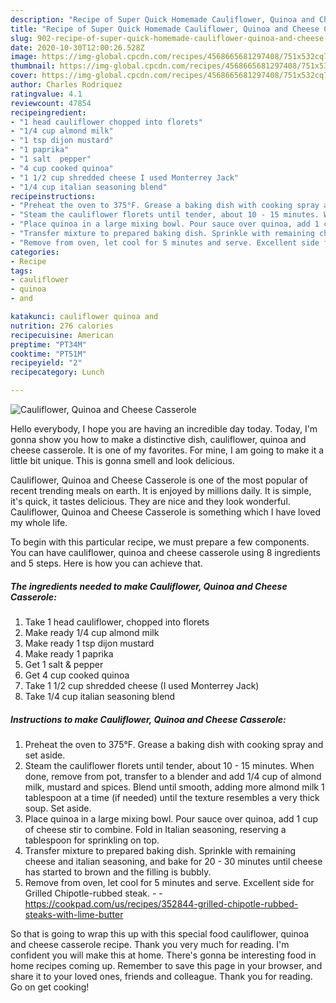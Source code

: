 ```yaml
---
description: "Recipe of Super Quick Homemade Cauliflower, Quinoa and Cheese Casserole"
title: "Recipe of Super Quick Homemade Cauliflower, Quinoa and Cheese Casserole"
slug: 902-recipe-of-super-quick-homemade-cauliflower-quinoa-and-cheese-casserole
date: 2020-10-30T12:00:26.528Z
image: https://img-global.cpcdn.com/recipes/4568665681297408/751x532cq70/cauliflower-quinoa-and-cheese-casserole-recipe-main-photo.jpg
thumbnail: https://img-global.cpcdn.com/recipes/4568665681297408/751x532cq70/cauliflower-quinoa-and-cheese-casserole-recipe-main-photo.jpg
cover: https://img-global.cpcdn.com/recipes/4568665681297408/751x532cq70/cauliflower-quinoa-and-cheese-casserole-recipe-main-photo.jpg
author: Charles Rodriquez
ratingvalue: 4.1
reviewcount: 47854
recipeingredient:
- "1 head cauliflower chopped into florets"
- "1/4 cup almond milk"
- "1 tsp dijon mustard"
- "1 paprika"
- "1 salt  pepper"
- "4 cup cooked quinoa"
- "1 1/2 cup shredded cheese I used Monterrey Jack"
- "1/4 cup italian seasoning blend"
recipeinstructions:
- "Preheat the oven to 375°F. Grease a baking dish with cooking spray and set aside."
- "Steam the cauliflower florets until tender, about 10 - 15 minutes. When done, remove from pot, transfer to a blender and add 1/4 cup of almond milk, mustard and spices. Blend until smooth, adding more almond milk 1 tablespoon at a time (if needed) until the texture resembles a very thick soup. Set aside."
- "Place quinoa in a large mixing bowl. Pour sauce over quinoa, add 1 cup of cheese stir to combine. Fold in Italian seasoning, reserving a tablespoon for sprinkling on top."
- "Transfer mixture to prepared baking dish. Sprinkle with remaining cheese and italian seasoning, and bake for 20 - 30 minutes until cheese has started to brown and the filling is bubbly."
- "Remove from oven, let cool for 5 minutes and serve. Excellent side for Grilled Chipotle-rubbed steak.  https://cookpad.com/us/recipes/352844-grilled-chipotle-rubbed-steaks-with-lime-butter"
categories:
- Recipe
tags:
- cauliflower
- quinoa
- and

katakunci: cauliflower quinoa and 
nutrition: 276 calories
recipecuisine: American
preptime: "PT34M"
cooktime: "PT51M"
recipeyield: "2"
recipecategory: Lunch

---
```



![Cauliflower, Quinoa and Cheese Casserole](https://img-global.cpcdn.com/recipes/4568665681297408/751x532cq70/cauliflower-quinoa-and-cheese-casserole-recipe-main-photo.jpg)

Hello everybody, I hope you are having an incredible day today. Today, I'm gonna show you how to make a distinctive dish, cauliflower, quinoa and cheese casserole. It is one of my favorites. For mine, I am going to make it a little bit unique. This is gonna smell and look delicious.

Cauliflower, Quinoa and Cheese Casserole is one of the most popular of recent trending meals on earth. It is enjoyed by millions daily. It is simple, it's quick, it tastes delicious. They are nice and they look wonderful. Cauliflower, Quinoa and Cheese Casserole is something which I have loved my whole life.




To begin with this particular recipe, we must prepare a few components. You can have cauliflower, quinoa and cheese casserole using 8 ingredients and 5 steps. Here is how you can achieve that.

<!--inarticleads1-->

##### The ingredients needed to make Cauliflower, Quinoa and Cheese Casserole:

1. Take 1 head cauliflower, chopped into florets
1. Make ready 1/4 cup almond milk
1. Make ready 1 tsp dijon mustard
1. Make ready 1 paprika
1. Get 1 salt &amp; pepper
1. Get 4 cup cooked quinoa
1. Take 1 1/2 cup shredded cheese (I used Monterrey Jack)
1. Take 1/4 cup italian seasoning blend




<!--inarticleads2-->

##### Instructions to make Cauliflower, Quinoa and Cheese Casserole:

1. Preheat the oven to 375°F. Grease a baking dish with cooking spray and set aside.
1. Steam the cauliflower florets until tender, about 10 - 15 minutes. When done, remove from pot, transfer to a blender and add 1/4 cup of almond milk, mustard and spices. Blend until smooth, adding more almond milk 1 tablespoon at a time (if needed) until the texture resembles a very thick soup. Set aside.
1. Place quinoa in a large mixing bowl. Pour sauce over quinoa, add 1 cup of cheese stir to combine. Fold in Italian seasoning, reserving a tablespoon for sprinkling on top.
1. Transfer mixture to prepared baking dish. Sprinkle with remaining cheese and italian seasoning, and bake for 20 - 30 minutes until cheese has started to brown and the filling is bubbly.
1. Remove from oven, let cool for 5 minutes and serve. Excellent side for Grilled Chipotle-rubbed steak. -  - https://cookpad.com/us/recipes/352844-grilled-chipotle-rubbed-steaks-with-lime-butter




So that is going to wrap this up with this special food cauliflower, quinoa and cheese casserole recipe. Thank you very much for reading. I'm confident you will make this at home. There's gonna be interesting food in home recipes coming up. Remember to save this page in your browser, and share it to your loved ones, friends and colleague. Thank you for reading. Go on get cooking!
